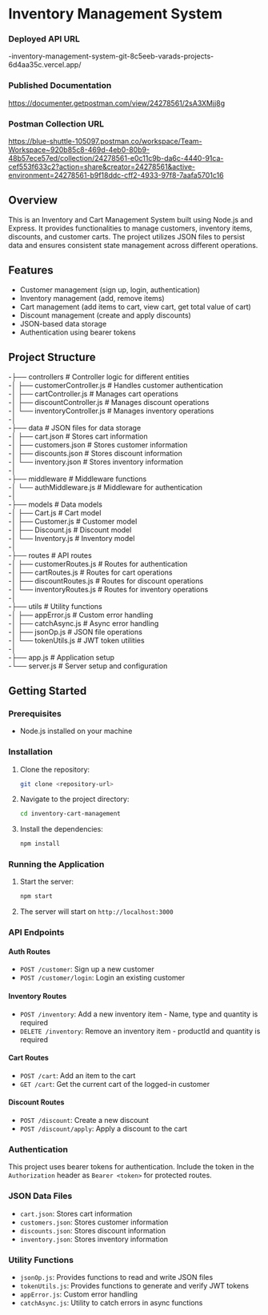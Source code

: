 # Inventory Management System

### Deployed API URL
-inventory-management-system-git-8c5eeb-varads-projects-6d4aa35c.vercel.app/

### Published Documentation
https://documenter.getpostman.com/view/24278561/2sA3XMjj8g

### Postman Collection URL
https://blue-shuttle-105097.postman.co/workspace/Team-Workspace~920b85c8-469d-4eb0-80b9-48b57ece57ed/collection/24278561-e0c11c9b-da6c-4440-91ca-cef553f633c2?action=share&creator=24278561&active-environment=24278561-b9f18ddc-cff2-4933-97f8-7aafa5701c16

## Overview

This is an Inventory and Cart Management System built using Node.js and Express. It provides functionalities to manage customers, inventory items, discounts, and customer carts. The project utilizes JSON files to persist data and ensures consistent state management across different operations.

## Features

- Customer management (sign up, login, authentication)
- Inventory management (add, remove items)
- Cart management (add items to cart, view cart, get total value of cart)
- Discount management (create and apply discounts)
- JSON-based data storage
- Authentication using bearer tokens

## Project Structure

-├── controllers # Controller logic for different entities<br>
-│ ├── customerController.js # Handles customer authentication<br>
-│ ├── cartController.js # Manages cart operations<br>
-│ ├── discountController.js # Manages discount operations<br>
-│ └── inventoryController.js # Manages inventory operations<br>
-│<br>
-├── data # JSON files for data storage<br>
-│ ├── cart.json # Stores cart information<br>
-│ ├── customers.json # Stores customer information<br>
-│ ├── discounts.json # Stores discount information<br>
-│ └── inventory.json # Stores inventory information<br>
-│<br>
-├── middleware # Middleware functions<br>
-│ └── authMiddleware.js # Middleware for authentication<br>
-│<br>
-├── models # Data models<br>
-│ ├── Cart.js # Cart model<br>
-│ ├── Customer.js # Customer model<br>
-│ ├── Discount.js # Discount model<br>
-│ └── Inventory.js # Inventory model<br>
-│<br>
-├── routes # API routes<br>
-│ ├── customerRoutes.js # Routes for authentication<br>
-│ ├── cartRoutes.js # Routes for cart operations<br>
-│ ├── discountRoutes.js # Routes for discount operations<br>
-│ └── inventoryRoutes.js # Routes for inventory operations<br>
-│<br>
-├── utils # Utility functions<br>
-│ ├── appError.js # Custom error handling<br>
-│ ├── catchAsync.js # Async error handling<br>
-│ ├── jsonOp.js # JSON file operations<br>
-│ └── tokenUtils.js # JWT token utilities<br>
-│<br>
-├── app.js # Application setup<br>
-└── server.js # Server setup and configuration<br>


## Getting Started

### Prerequisites

- Node.js installed on your machine

### Installation

1. Clone the repository:
    ```bash
    git clone <repository-url>
    ```
2. Navigate to the project directory:
    ```bash
    cd inventory-cart-management
    ```
3. Install the dependencies:
    ```bash
    npm install
    ```

### Running the Application

1. Start the server:
    ```bash
    npm start
    ```
2. The server will start on `http://localhost:3000`

### API Endpoints

#### Auth Routes

- `POST /customer`: Sign up a new customer
- `POST /customer/login`: Login an existing customer

#### Inventory Routes

- `POST /inventory`: Add a new inventory item - Name, type and quantity is required
- `DELETE /inventory`: Remove an inventory item - productId and quantity is required

#### Cart Routes

- `POST /cart`: Add an item to the cart
- `GET /cart`: Get the current cart of the logged-in customer

#### Discount Routes

- `POST /discount`: Create a new discount
- `POST /discount/apply`: Apply a discount to the cart

### Authentication

This project uses bearer tokens for authentication. Include the token in the `Authorization` header as `Bearer <token>` for protected routes.

### JSON Data Files

- `cart.json`: Stores cart information
- `customers.json`: Stores customer information
- `discounts.json`: Stores discount information
- `inventory.json`: Stores inventory information

### Utility Functions

- `jsonOp.js`: Provides functions to read and write JSON files
- `tokenUtils.js`: Provides functions to generate and verify JWT tokens
- `appError.js`: Custom error handling
- `catchAsync.js`: Utility to catch errors in async functions

